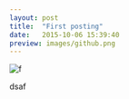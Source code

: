 ```yaml
---
layout: post
title:  "First posting"
date:   2015-10-06 15:39:40
preview: images/github.png
---
```

![f]({{site.url}}/images/github.png)

dsaf